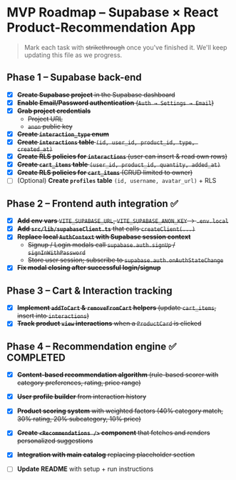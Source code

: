 # MVP Roadmap – Supabase × React Product-Recommendation App

> Mark each task with ~~strikethrough~~ once you've finished it. We'll keep updating this file as we progress.

## Phase 1 – Supabase back-end

- [x] ~~**Create Supabase project** in the Supabase dashboard~~
- [x] ~~**Enable Email/Password authentication** (`Auth → Settings → Email`)~~
- [x] ~~**Grab project credentials**~~
  - ~~Project URL~~
  - ~~`anon` public key~~
- [x] ~~**Create `interaction_type` enum**~~
- [x] ~~**Create `interactions` table** `(id, user_id, product_id, type, created_at)`~~
- [x] ~~**Create RLS policies for `interactions`** (user can insert & read own rows)~~
- [x] ~~**Create `cart_items` table** `(user_id, product_id, quantity, added_at)`~~
- [x] ~~**Create RLS policies for `cart_items`** (CRUD limited to owner)~~
- [ ] (Optional) **Create `profiles` table** `(id, username, avatar_url)` + RLS

## Phase 2 – Frontend auth integration ✅

- [x] ~~**Add env vars** `VITE_SUPABASE_URL`, `VITE_SUPABASE_ANON_KEY` → `.env.local`~~
- [x] ~~**Add `src/lib/supabaseClient.ts`** that calls `createClient(...)`~~
- [x] ~~**Replace local `AuthContext` with Supabase session context**~~
  - ~~Signup / Login modals call `supabase.auth.signUp` / `signInWithPassword`~~
  - ~~Store user session; subscribe to `supabase.auth.onAuthStateChange`~~
- [x] ~~**Fix modal closing after successful login/signup**~~

## Phase 3 – Cart & Interaction tracking

- [x] ~~**Implement `addToCart` & `removeFromCart` helpers** (update `cart_items`, insert into `interactions`)~~
- [x] ~~**Track product `view` interactions** when a `ProductCard` is clicked~~

## Phase 4 – Recommendation engine ✅ COMPLETED

- [x] ~~**Content-based recommendation algorithm** (rule-based scorer with category preferences, rating, price range)~~
- [x] ~~**User profile builder** from interaction history~~
- [x] ~~**Product scoring system** with weighted factors (40% category match, 30% rating, 20% subcategory, 10% price)~~
- [x] ~~**Create `<Recommendations />` component** that fetches and renders personalized suggestions~~
- [x] ~~**Integration with main catalog** replacing placeholder section~~


- [ ] **Update README** with setup + run instructions 